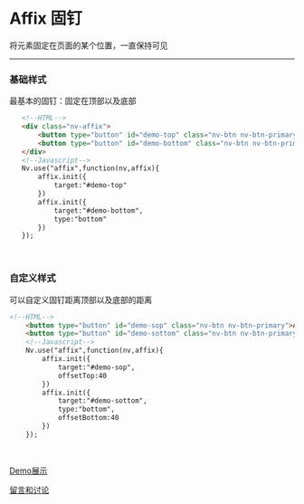 # Affix 固钉

将元素固定在页面的某个位置，一直保持可见

---

### 基础样式

最基本的固钉：固定在顶部以及底部


```html
   <!--HTML-->
   <div class="nv-affix">
       <button type="button" id="demo-top" class="nv-btn nv-btn-primary">Affix top</button>
       <button type="button" id="demo-bottom" class="nv-btn nv-btn-primary">Affix bottom</button>
   </div>
   <!--Javascript-->
   Nv.use("affix",function(nv,affix){
       affix.init({
           target:"#demo-top"
       })
       affix.init({
           target:"#demo-bottom",
           type:"bottom"
       })
   });
```

<br/>

### 自定义样式

可以自定义固钉距离顶部以及底部的距离


```html
<!--HTML-->
    <button type="button" id="demo-sop" class="nv-btn nv-btn-primary">Affix top</button>
    <button type="button" id="demo-sottom" class="nv-btn nv-btn-primary">Affix bottom</button>
    <!--Javascript-->
    Nv.use("affix",function(nv,affix){
        affix.init({
            target:"#demo-sop",
            offsetTop:40
        })
        affix.init({
            target:"#demo-sottom",
            type:"bottom",
            offsetBottom:40
        })
    });

```

<br/>





[Demo展示](http://www.nv-js.com/api?type=affix)

[留言和讨论](https://github.com/guguaihaha/nv-source/issues/32)

    
